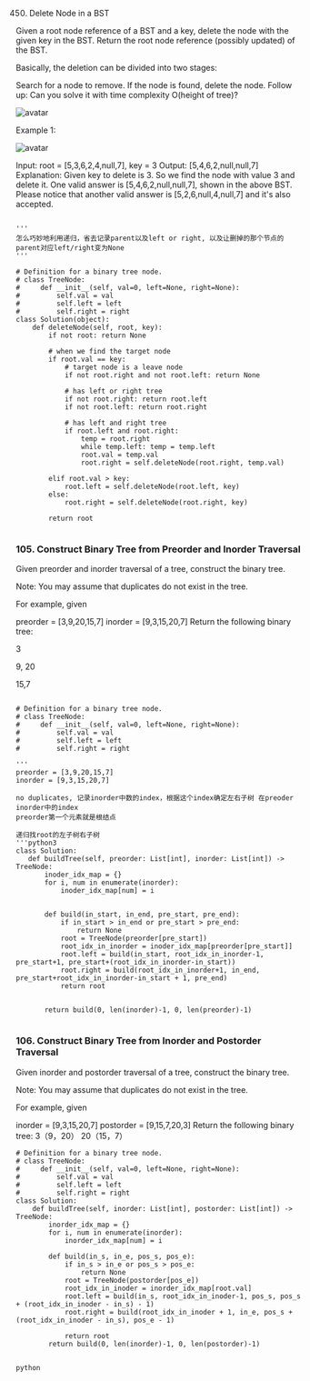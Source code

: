 450. Delete Node in a BST

Given a root node reference of a BST and a key, delete the node with the given key in the BST. Return the root node reference (possibly updated) of the BST.

Basically, the deletion can be divided into two stages:

Search for a node to remove.
If the node is found, delete the node.
Follow up: Can you solve it with time complexity O(height of tree)?

![avatar](https://assets.leetcode.com/uploads/2020/09/04/del_node_1.jpg)

Example 1:

![avatar](https://assets.leetcode.com/uploads/2020/09/04/del_node_supp.jpg)

Input: root = [5,3,6,2,4,null,7], key = 3
Output: [5,4,6,2,null,null,7]
Explanation: Given key to delete is 3. So we find the node with value 3 and delete it.
One valid answer is [5,4,6,2,null,null,7], shown in the above BST.
Please notice that another valid answer is [5,2,6,null,4,null,7] and it's also accepted.

```python3

'''
怎么巧妙地利用递归，省去记录parent以及left or right, 以及让删掉的那个节点的parent对应left/right变为None
'''

# Definition for a binary tree node.
# class TreeNode:
#     def __init__(self, val=0, left=None, right=None):
#         self.val = val
#         self.left = left
#         self.right = right
class Solution(object):
    def deleteNode(self, root, key):
        if not root: return None
        
        # when we find the target node
        if root.val == key:
            # target node is a leave node
            if not root.right and not root.left: return None
            
            # has left or right tree
            if not root.right: return root.left
            if not root.left: return root.right
            
            # has left and right tree
            if root.left and root.right:
                temp = root.right
                while temp.left: temp = temp.left
                root.val = temp.val
                root.right = self.deleteNode(root.right, temp.val)

        elif root.val > key:
            root.left = self.deleteNode(root.left, key)
        else:
            root.right = self.deleteNode(root.right, key)
            
        return root
        
```
### 105. Construct Binary Tree from Preorder and Inorder Traversal
Given preorder and inorder traversal of a tree, construct the binary tree.

Note:
You may assume that duplicates do not exist in the tree.

For example, given

preorder = [3,9,20,15,7]
inorder = [9,3,15,20,7]
Return the following binary tree:

  3
  
9,  20

   15,7
   
   
 ```python3
 
 # Definition for a binary tree node.
# class TreeNode:
#     def __init__(self, val=0, left=None, right=None):
#         self.val = val
#         self.left = left
#         self.right = right

'''
preorder = [3,9,20,15,7]
inorder = [9,3,15,20,7]

no duplicates, 记录inorder中数的index，根据这个index确定左右子树 在preoder inorder中的index
preorder第一个元素就是根结点

递归找root的左子树右子树 
'''python3
class Solution:
    def buildTree(self, preorder: List[int], inorder: List[int]) -> TreeNode:
        inoder_idx_map = {}
        for i, num in enumerate(inorder):
            inoder_idx_map[num] = i
            
            
        def build(in_start, in_end, pre_start, pre_end):
            if in_start > in_end or pre_start > pre_end:
                return None
            root = TreeNode(preorder[pre_start])
            root_idx_in_inorder = inoder_idx_map[preorder[pre_start]]
            root.left = build(in_start, root_idx_in_inorder-1, pre_start+1, pre_start+(root_idx_in_inorder-in_start))
            root.right = build(root_idx_in_inorder+1, in_end, pre_start+root_idx_in_inorder-in_start + 1, pre_end)
            return root
        
        
        return build(0, len(inorder)-1, 0, len(preorder)-1)
        
 ```
 
 
### 106. Construct Binary Tree from Inorder and Postorder Traversal

Given inorder and postorder traversal of a tree, construct the binary tree.

Note:
You may assume that duplicates do not exist in the tree.

For example, given

inorder = [9,3,15,20,7]
postorder = [9,15,7,20,3]
Return the following binary tree:
3（9，20）
20（15，7）

```python3
# Definition for a binary tree node.
# class TreeNode:
#     def __init__(self, val=0, left=None, right=None):
#         self.val = val
#         self.left = left
#         self.right = right
class Solution:
    def buildTree(self, inorder: List[int], postorder: List[int]) -> TreeNode:
        inorder_idx_map = {}
        for i, num in enumerate(inorder):
            inorder_idx_map[num] = i
        
        def build(in_s, in_e, pos_s, pos_e):
            if in_s > in_e or pos_s > pos_e:
                return None
            root = TreeNode(postorder[pos_e])
            root_idx_in_inoder = inorder_idx_map[root.val]
            root.left = build(in_s, root_idx_in_inoder-1, pos_s, pos_s + (root_idx_in_inoder - in_s) - 1)
            root.right = build(root_idx_in_inoder + 1, in_e, pos_s + (root_idx_in_inoder - in_s), pos_e - 1)
            
            return root
        return build(0, len(inorder)-1, 0, len(postorder)-1)
        

python
